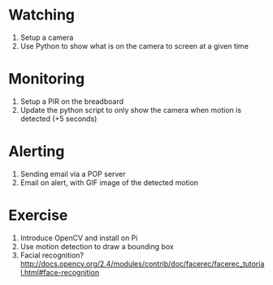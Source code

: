 Watching
========

1. Setup a camera
2. Use Python to show what is on the camera to screen at a given time


Monitoring
==========

1. Setup a PIR on the breadboard
2. Update the python script to only show the camera when motion is detected (+5 seconds)


Alerting
========
1. Sending email via a POP server
2. Email on alert, with GIF image of the detected motion


Exercise
========
1. Introduce OpenCV and install on Pi
2. Use motion detection to draw a bounding box
3. Facial recognition? http://docs.opencv.org/2.4/modules/contrib/doc/facerec/facerec_tutorial.html#face-recognition
